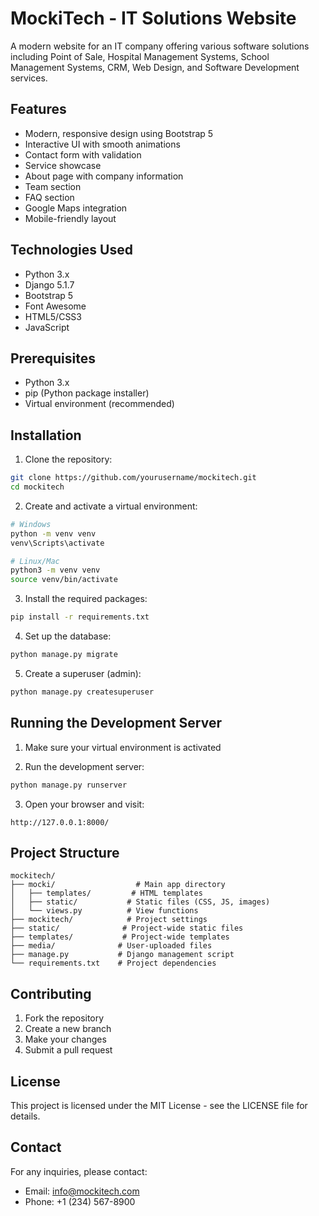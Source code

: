 # MockiTech - IT Solutions Website

A modern website for an IT company offering various software solutions including Point of Sale, Hospital Management Systems, School Management Systems, CRM, Web Design, and Software Development services.

## Features

- Modern, responsive design using Bootstrap 5
- Interactive UI with smooth animations
- Contact form with validation
- Service showcase
- About page with company information
- Team section
- FAQ section
- Google Maps integration
- Mobile-friendly layout

## Technologies Used

- Python 3.x
- Django 5.1.7
- Bootstrap 5
- Font Awesome
- HTML5/CSS3
- JavaScript

## Prerequisites

- Python 3.x
- pip (Python package installer)
- Virtual environment (recommended)

## Installation

1. Clone the repository:
```bash
git clone https://github.com/yourusername/mockitech.git
cd mockitech
```

2. Create and activate a virtual environment:
```bash
# Windows
python -m venv venv
venv\Scripts\activate

# Linux/Mac
python3 -m venv venv
source venv/bin/activate
```

3. Install the required packages:
```bash
pip install -r requirements.txt
```

4. Set up the database:
```bash
python manage.py migrate
```

5. Create a superuser (admin):
```bash
python manage.py createsuperuser
```

## Running the Development Server

1. Make sure your virtual environment is activated

2. Run the development server:
```bash
python manage.py runserver
```

3. Open your browser and visit:
```
http://127.0.0.1:8000/
```

## Project Structure

```
mockitech/
├── mocki/                  # Main app directory
│   ├── templates/         # HTML templates
│   ├── static/           # Static files (CSS, JS, images)
│   └── views.py          # View functions
├── mockitech/            # Project settings
├── static/              # Project-wide static files
├── templates/           # Project-wide templates
├── media/              # User-uploaded files
├── manage.py           # Django management script
└── requirements.txt    # Project dependencies
```

## Contributing

1. Fork the repository
2. Create a new branch
3. Make your changes
4. Submit a pull request

## License

This project is licensed under the MIT License - see the LICENSE file for details.

## Contact

For any inquiries, please contact:
- Email: info@mockitech.com
- Phone: +1 (234) 567-8900 